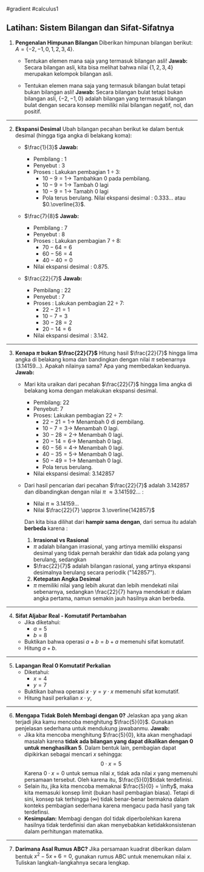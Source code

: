 #gradient #calculus1 

## Latihan: Sistem Bilangan dan Sifat-Sifatnya

1. **Pengenalan Himpunan Bilangan**
   Diberikan himpunan bilangan berikut:
   $A = \{-2,-1,0,1,2,3,4\}$.
   - Tentukan elemen mana saja yang termasuk bilangan asli!
     **Jawab:**
     Secara bilangan asli, kita bisa melihat bahwa nilai $\{1,2,3,4\}$ merupakan kelompok bilangan asli.
     
   - Tentukan elemen mana saja yang termasuk bilangan bulat tetapi bukan bilangan asli! 
     **Jawab:**
     Secara bilangan bulat tetapi bukan bilangan asli, $\{-2,-1,0\}$ adalah bilangan yang termasuk bilangan bulat dengan secara konsep memiliki nilai bilangan negatif, nol, dan positif.

___

2. **Ekspansi Desimal**
   Ubah bilangan pecahan berikut ke dalam bentuk desimal (hingga tiga angka di belakang koma):
   - $\frac{1}{3}$
     **Jawab:** 
     - Pembilang : 1
     - Penyebut : 3
     - Proses :
       Lakukan pembagian $1 \div 3$: 
	    - $10 - 9 = 1 \rightarrow$ Tambahkan $0$ pada pembilang. 
	    - $10 - 9 = 1 \rightarrow$ Tambah 0 lagi
	    - $10-9 = 1 \rightarrow$ Tamabh 0 lagi
	    - Pola terus berulang.
     Nilai ekspansi desimal : $0.333\dots$ atau $0.\overline{3}$.
     
   - $\frac{7}{8}$
     **Jawab:**
     - Pembilang : 7
     - Penyebut : 8
     - Proses :
       Lakukan pembagian $7 \div 8$:
	     - $70-64 = 6$
	     - $60 - 56 = 4$
	     - $40 - 40 = 0$
     - Nilai ekspansi desimal : $0.875$.
       
   - $\frac{22}{7}$
     **Jawab:**
     - Pembilang : 22
     - Penyebut : 7
     - Proses : 
       Lakukan pembagian $22 \div 7$:
	     - $22 - 21 = 1$
	     - $10 - 7 = 3$
	     - $30 - 28 = 2$
	     - $20-14=6$
     - Nilai ekspansi desimal : $3.142$.

___

3. **Kenapa $\pi$ bukan $\frac{22}{7}$**
   Hitung hasil $\frac{22}{7}$ hingga lima angka di belakang koma dan bandingkan dengan nilai $\pi$ sebenarnya ($3.14159\dots$). Apakah nilainya sama? Apa yang membedakan keduanya.
	**Jawab:**
	- Mari kita uraikan dari pecahan $\frac{22}{7}$ hingga lima angka di belakang koma dengan melakukan ekspansi desimal.
		- Pembilang: $22$
		- Penyebut: $7$
		- Proses:
		  Lakukan pembagian $22 \div 7$:
		  - $22 - 21 = 1 \rightarrow$ Menambah 0 di pembilang.
		  - $10 - 7 = 3 \rightarrow$ Menambah 0 lagi.
		  - $30 - 28 = 2\rightarrow$ Menambah 0 lagi.
		  - $20 - 14 = 6 \rightarrow$ Menambah 0 lagi.
		  - $60 - 56 = 4 \rightarrow$ Menambah 0 lagi.
		  - $40 - 35=5 \rightarrow$ Menambah 0 lagi.
		  - $50-49=1 \rightarrow$ Menambah 0 lagi.
		  - Pola terus berulang.
		- Nilai ekspansi desimal: $3.142857$
	- Dari hasil pencarian dari pecahan $\frac{22}{7}$ adalah $3.142857$ dan dibandingkan dengan nilai $\pi$ $\approx 3.141592\dots$ :
		- Nilai $\pi \approx 3.14159\dots$
		- Nilai $\frac{22}{7} \approx 3.\overline{142857}$
	  
	  Dan kita bisa dilihat dari **hampir sama dengan**, dari semua itu adalah **berbeda** karena :
	  1. **Irrasional vs Rasional**
	    - $\pi$ adalah bilangan irrasional, yang artinya memiliki ekspansi desimal yang tidak pernah berakhir dan tidak ada polang yang berulang, sedangkan
		- $\frac{22}{7}$ adalah bilangan rasional, yang artinya ekspansi desimalnya berulang secara periodik ("$142857$").
	  2. **Ketepatan Angka Desimal**
		- $\pi$ memiliki nilai yang lebih akurat dan lebih mendekati nilai sebenarnya, sedangkan \frac{22}{7} hanya mendekati $\pi$ dalam angka pertama, namun semakin jauh hasilnya akan berbeda.
	
		    

___

4. **Sifat Aljabar Real - Komutatif Pertambahan**
   - Jika diketahui:
	   - $a = 5$
	   - $b = 8$
	- Buktikan bahwa operasi $a + b = b + a$ memenuhi sifat komutatif.
	- Hitung $a + b$.

___

5. **Lapangan Real 0 Komutatif Perkalian**
   - Diketahui:
		- $x=4$
		- $y=7$
	- Buktikan bahwa operasi $x \cdot y = y \cdot x$ memenuhi sifat komutatif.
	- Hitung hasil perkalian $x \cdot y$,


___

6. **Mengapa Tidak Boleh Membagi dengan 0?**
   Jelaskan apa yang akan terjadi jika kamu mencoba menghitung $\frac{5}{0}$. Gunakan penjelasan sederhana untuk mendukung jawabanmu.
   **Jawab:**
   - Jika kita mencoba menghitung $\frac{5}{0}, kita akan menghadapi masalah karena **tidak ada bilangan yang dapat dikalikan dengan 0 untuk menghasilkan 5**. Dalam bentuk lain, pembagian dapat dipikirkan sebagai mencari $x$ sehingga: $$0 \cdot x = 5$$
     Karena $0 \cdot x = 0$ untuk semua nilai $x$, tidak ada nilai $x$ yang memenuhi persamaan tersebut. Oleh karena itu, $\frac{5}{0}$tidak terdefinisi.
   - Selain itu, jika kita mencoba memaknai $\frac{5}{0} = \infty$, maka kita memasuki konsep limit (bukan hasil pembagian biasa). Tetapi di sini, konsep tak terhingga ($\infty$) tidak benar-benar bermakna dalam konteks pembagian sederhana karena mengacu pada hasil yang tak terdefinsi.  
   - **Kesimpulan:** Membagi dengan dol tidak diperbolehkan karena hasilnya tidak terdefinisi dan akan menyebabkan ketidakkonsistenan dalam perhitungan matematika.

___

7. **Darimana Asal Rumus ABC?**
   Jika persamaan kuadrat diberikan dalam bentuk $x^2 - 5x + 6 = 0$, gunakan rumus ABC untuk menemukan nilai $x$. Tuliskan langkah-langkahnya secara lengkap.